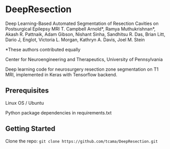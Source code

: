 # DeepResection #

Deep Learning-Based Automated Segmentation of Resection Cavities on Postsurgical Epilepsy MRI
T. Campbell Arnold*, Ramya Muthukrishnan*, Akash R. Pattnaik, Adam Gibson, Nishant Sinha, Sandhitsu R. Das, Brian Litt, Dario J, Englot, Victoria L. Morgan, Kathryn A. Davis, Joel M. Stein

*These authors contributed equally

Center for Neuroengineering and Therapeutics, University of Pennsylvania

Deep learning code for neurosurgery resection zone segmentation on T1 MRI, implemented in Keras with Tensorflow backend.

## Prerequisites ##

Linux OS / Ubuntu

Python package dependencies in requirements.txt

## Getting Started ##

Clone the repo: `git clone https://github.com/tcama/DeepResection.git`


